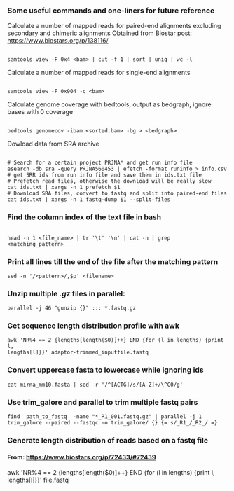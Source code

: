### Some useful commands and one-liners for future reference

Calculate a number of mapped reads for paired-end alignments excluding secondary and chimeric alignments
Obtained from Biostar post: https://www.biostars.org/p/138116/

```

samtools view -F 0x4 <bam> | cut -f 1 | sort | uniq | wc -l

```

Calculate a number of mapped reads for single-end alignments

```

samtools view -F 0x904 -c <bam>

```

Calculate genome coverage with bedtools, output as bedgraph, ignore bases with 0 coverage

```

bedtools genomecov -ibam <sorted.bam> -bg > <bedgraph>

```

Dowload data from SRA archive

```

# Search for a certain project PRJNA* and get run info file
esearch -db sra -query PRJNA560453 | efetch -format runinfo > info.csv
# get SRR ids from run info file and save them in ids.txt file
# Prefetch read files, otherwise the download will be really slow
cat ids.txt | xargs -n 1 prefetch $1
# Download SRA files, convert to fastq and split into paired-end files
cat ids.txt | xargs -n 1 fastq-dump $1 --split-files

```

### Find the column index of the text file in bash

```

head -n 1 <file_name> | tr '\t' '\n' | cat -n | grep <matching_pattern>

```
### Print all lines till the end of the file after the matching pattern

```
sed -n '/<pattern>/,$p' <filename>
```
### Unzip multiple *.gz* files in parallel:

```
parallel -j 46 "gunzip {}" ::: *.fastq.gz
```
### Get sequence length distribution profile with awk
```
awk 'NR%4 == 2 {lengths[length($0)]++} END {for (l in lengths) {print l,
lengths[l]}}' adaptor-trimmed_inputfile.fastq
```

### Convert uppercase fasta to lowercase while ignoring ids

```
cat mirna_mm10.fasta | sed -r '/^[ACTG]/s/[A-Z]+/\^C0/g'
```
### Use trim_galore and parallel to trim multiple fastq pairs

```
find  path_to_fastq  -name "*_R1_001.fastq.gz" | parallel -j 1 trim_galore --paired --fastqc -o trim_galore/ {} {= s/_R1_/_R2_/ =}
```
### Generate length distribution of reads based on a fastq file
#### From: https://www.biostars.org/p/72433/#72439
awk 'NR%4 == 2 {lengths[length($0)]++} END {for (l in lengths) {print l, lengths[l]}}' file.fastq


